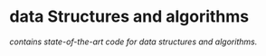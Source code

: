# data Structures and algorithms
*contains state-of-the-art code for data structures and algorithms.*
